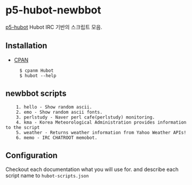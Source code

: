 # p5-hubot-newbbot #

[p5-hubot](https://github.com/aanoaa/p5-hubot)
Hubot IRC 기반의 스크립트 모음.

## Installation ##

- [CPAN](http://search.cpan.org)

        $ cpanm Hubot
        $ hubot --help

## newbbot scripts ##

        1. hello - Show random ascii.
        2. emo - Show random ascii fonts.
        3. perlstudy - Naver perl cafe(perlstudy) monitoring.
        4. kma - Korea Meteorological Administration provides information to the script
        5. weather - Returns weather information from Yahoo Weather APIs!
        6. memo - IRC CHATROOT memobot.

## Configuration ##

Checkout each documentation what you will use for.
and describe each script name to `hubot-scripts.json`
